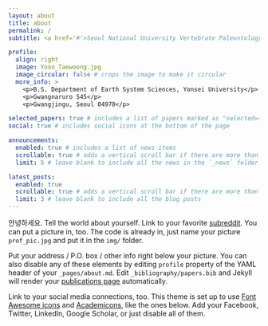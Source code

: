 ```yaml
---
layout: about
title: about
permalink: /
subtitle: <a href='#'>Seoul National University Vertebrate Paleontology Lab</a>. Bldg #25-1, Rm #510. eagletw@yonsei.ac.kr.

profile:
  align: right
  image: Yoon_Taewoong.jpg
  image_circular: false # crops the image to make it circular
  more_info: >
    <p>B.S. Department of Earth System Sciences, Yonsei University</p>
    <p>Gwangnaruro 545</p>
    <p>Gwangjingu, Seoul 04978</p>

selected_papers: true # includes a list of papers marked as "selected={true}"
social: true # includes social icons at the bottom of the page

announcements:
  enabled: true # includes a list of news items
  scrollable: true # adds a vertical scroll bar if there are more than 3 news items
  limit: 5 # leave blank to include all the news in the `_news` folder

latest_posts:
  enabled: true
  scrollable: true # adds a vertical scroll bar if there are more than 3 new posts items
  limit: 3 # leave blank to include all the blog posts
---
```


안녕하세요. Tell the world about yourself. Link to your favorite [subreddit](http://reddit.com). You can put a picture in, too. The code is already in, just name your picture `prof_pic.jpg` and put it in the `img/` folder.

Put your address / P.O. box / other info right below your picture. You can also disable any of these elements by editing `profile` property of the YAML header of your `_pages/about.md`. Edit `_bibliography/papers.bib` and Jekyll will render your [publications page](/al-folio/publications/) automatically.

Link to your social media connections, too. This theme is set up to use [Font Awesome icons](https://fontawesome.com/) and [Academicons](https://jpswalsh.github.io/academicons/), like the ones below. Add your Facebook, Twitter, LinkedIn, Google Scholar, or just disable all of them.
